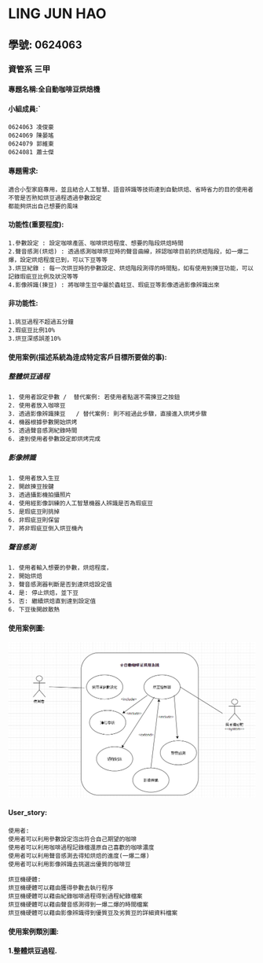 # LING JUN HAO

## 學號: 0624063

### 資管系 三甲

#### 專題名稱:全自動咖啡豆烘焙機


#### 小組成員:`
```
0624063 凌俊豪
0624069 陳晏瑤
0624079 郭維東
0624081 蕭士傑
```
#### 專題需求:
```
適合小型家庭專用，並且結合人工智慧、語音辨識等技術達到自動烘焙、省時省力的目的使用者不管是否熟知烘豆過程透過參數設定
都能夠烘出自己想要的風味
```

#### 功能性(重要程度):
```
1.參數設定 : 設定咖啡產區、咖啡烘焙程度、想要的階段烘焙時間
2.聲音感測(烘焙) : 透過感測咖啡烘豆時的聲音曲線，辨認咖啡目前的烘焙階段，如一爆二爆，設定烘焙程度已到，可以下豆等等
3.烘豆紀錄 : 每一次烘豆時的參數設定、烘焙階段測得的時間點，如有使用到揀豆功能，可以記錄瑕疵豆比例及狀況等等
4.影像辨識(揀豆) : 將咖啡生豆中屬於蟲蛀豆、瑕疵豆等影像透過影像辨識出來
```

#### 非功能性:
```
1.挑豆過程不超過五分鐘
2.瑕疵豆比例10%
3.烘豆深感誤差10%
```

#### 使用案例(描述系統為逹成特定客戶目標所要做的事):
##### 整體烘豆過程
```
1. 使用者設定參數 /  替代案例: 若使用者點選不需揀豆之按鈕
2. 使用者放入咖啡豆
3. 透過影像辨識揀豆   / 替代案例: 則不經過此步驟，直接進入烘烤步驟
4. 機器根據參數開始烘烤
5. 透過聲音感測紀錄時間
6. 達到使用者參數設定即烘烤完成
```
##### 影像辨識
```
1. 使用者放入生豆
2. 開啟揀豆按鍵
3. 透過攝影機拍攝照片
4. 使用經影像訓練的人工智慧機器人辨識是否為瑕疵豆
5. 是瑕疵豆則挑掉
6. 非瑕疵豆則保留
7. 將非瑕疵豆倒入烘豆機內
```
##### 聲音感測
```
1. 使用者輸入想要的參數，烘焙程度，
2. 開始烘焙
3. 聲音感測器判斷是否到達烘焙設定值
4. 是: 停止烘焙，並下豆
5. 否: 繼續烘焙直到達到設定值
6. 下豆後開啟散熱
```

#### 使用案例圖:
![Sqe](使用案例圖.PNG)

#### User_story:
```
使用者:
使用者可以利用參數設定泡出符合自己期望的咖啡
使用者可以利用咖啡過程記錄檔還原自己喜歡的咖啡濃度
使用者可以利用聲音感測去得知烘焙的進度(一爆二爆)
使用者可以利用影像辨識去挑選出優質的咖啡豆
```
```
烘豆機硬體:
烘豆機硬體可以藉由獲得參數去執行程序
烘豆機硬體可以藉由紀錄咖啡過程得到過程紀錄檔案
烘豆機硬體可以藉由聲音感測得到一爆二爆的時間檔案
烘豆機硬體可以藉由影像辨識得到優質豆及劣質豆的詳細資料檔案
```
#### 使用案例類別圖:
#### 1.整體烘豆過程.

